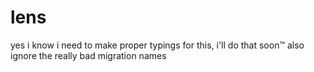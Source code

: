 # lens

yes i know i need to make proper typings for this, i'll do that soon™
also ignore the really bad migration names